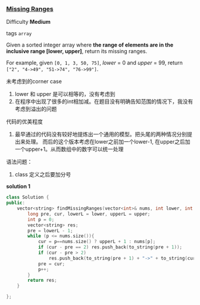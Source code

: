 ### [Missing Ranges](https://leetcode.com/problems/missing-ranges/)

Difficulty **Medium**

tags `array`

Given a sorted integer array where **the range of elements are in the inclusive range [lower, upper]**, return its missing ranges.

For example, given `[0, 1, 3, 50, 75]`, *lower* = 0 and *upper* = 99, return `["2", "4->49", "51->74", "76->99"]`.


未考虑到的corner case

1. lower 和 upper 是可以相等的，没有考虑到
2. 在程序中出现了很多的int相加减。在题目没有明确告知范围的情况下，我没有考虑到溢出的问题

代码的优美程度

1. 最早通过的代码没有较好地提炼出一个通用的模型。把头尾的两种情况分别提出来处理。 而后的这个版本考虑在lower之前加一个lower-1, 在upper之后加一个upper+1。从而数组中的数字可以统一处理

语法问题：

1. class 定义之后要加分号

**solution 1**
```c++
class Solution {
public:
    vector<string> findMissingRanges(vector<int>& nums, int lower, int upper) {
        long pre, cur, lowerL = lower, upperL = upper;
        int p = 0;
        vector<string> res;
        pre = lowerL - 1;
        while (p <= nums.size()){
            cur = p==nums.size() ? upperL + 1 : nums[p];
            if (cur - pre == 2) res.push_back(to_string(pre + 1));
            if (cur - pre > 2)  
                res.push_back(to_string(pre + 1) + "->" + to_string(cur - 1));
            pre = cur;
            p++;
        }
        return res;
    }

};
```
